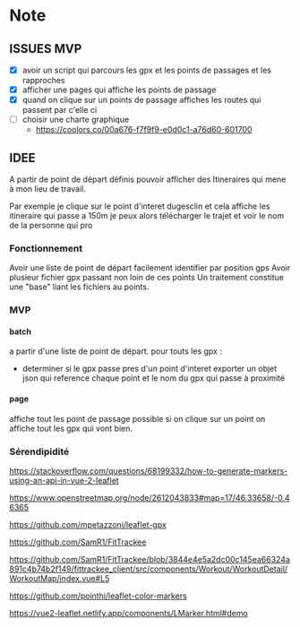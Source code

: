 # Note

## ISSUES MVP

- [x] avoir un script qui parcours les gpx et les points de passages et les rapproches
- [x] afficher une pages qui affiche les points de passage
- [x] quand on clique sur un points de passage affiches les routes qui passent par c'elle ci
- [ ] choisir une charte graphique
  - <https://coolors.co/00a676-f7f9f9-e0d0c1-a76d60-601700>


## IDEE

A partir de point de départ définis pouvoir afficher des Itineraires qui mene à mon lieu de travail.

Par exemple je clique sur le point d'interet dugesclin et cela affiche les itineraire qui passe a 150m je peux alors télécharger le trajet et voir le nom de la personne qui pro

### Fonctionnement

Avoir une liste de point de départ facilement identifier par position gps
Avoir plusieur fichier gpx passant non loin de ces points
Un traitement constitue une "base" liant les fichiers au points.

### MVP

#### batch

a partir d'une liste de point de départ.
pour touts les gpx :

- determiner si le gpx passe pres d'un point d'interet
exporter un objet json qui reference chaque point et le nom du gpx qui passe à proximité

#### page

affiche tout les point de passage possible
si on clique sur un point on affiche tout les gpx qui vont bien.

### Sérendipidité

<https://stackoverflow.com/questions/68199332/how-to-generate-markers-using-an-api-in-vue-2-leaflet>

<https://www.openstreetmap.org/node/2612043833#map=17/46.33658/-0.46365>

<https://github.com/mpetazzoni/leaflet-gpx>

<https://github.com/SamR1/FitTrackee>

<https://github.com/SamR1/FitTrackee/blob/3844e4e5a2dc00c145ea66324a891c4b74b2f149/fittrackee_client/src/components/Workout/WorkoutDetail/WorkoutMap/index.vue#L5>

https://github.com/pointhi/leaflet-color-markers

<https://vue2-leaflet.netlify.app/components/LMarker.html#demo>
